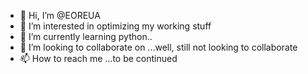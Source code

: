 - 👋 Hi, I’m @EOREUA
- 👀 I’m interested in optimizing my working stuff
- 🌱 I’m currently learning python..
- 💞️ I’m looking to collaborate on ...well, still not looking to collaborate
- 📫 How to reach me ...to be continued

<!---
EOREUA/EOREUA is a ✨ special ✨ repository because its `README.md` (this file) appears on your GitHub profile.
You can click the Preview link to take a look at your changes.
--->
